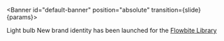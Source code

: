 <script>
  import { slide } from 'svelte/transition';
  import { quintOut } from 'svelte/easing';
  import { Banner, Skeleton, ImagePlaceholder } from '$lib';
  import { BullhornSolid } from 'flowbite-svelte-icons';
</script>

<CodeWrapper class="flex flex-col relative">
<Skeleton class="py-4" />
<ImagePlaceholder class="py-4" />

<Banner id="default-banner" position="absolute" transition={slide} {params}>
  <p class="flex items-center text-sm font-normal text-gray-500 dark:text-gray-400">
    <span class="inline-flex p-1 me-3 bg-gray-200 rounded-full dark:bg-gray-600">
      <BullhornSolid class="w-3 h-3 text-gray-500 dark:text-gray-400" />
      <span class="sr-only">Light bulb</span>
    </span>
    <span>
      New brand identity has been launched for the <a href="https://flowbite.com" class="inline font-medium text-primary-600 underline dark:text-primary-500 underline-offset-2 decoration-600 dark:decoration-500 decoration-solid hover:no-underline"> Flowbite Library </a>
    </span>
  </p>
</Banner>
